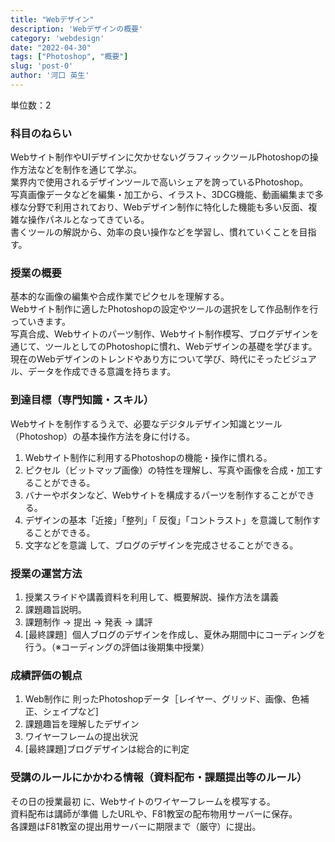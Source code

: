 ```yaml
---
title: "Webデザイン"
description: 'Webデザインの概要'
category: 'webdesign'
date: "2022-04-30"
tags: ["Photoshop", "概要"]
slug: 'post-0'
author: '河口 英生'
---
```

<p>単位数：2</p>
<h3 class="title is-5">科目のねらい</h3>
<p>Webサイト制作やUIデザインに欠かせないグラフィックツールPhotoshopの操作方法などを制作を通じて学ぶ。<br>
業界内で使用されるデザインツールで高いシェアを誇っているPhotoshop。<br>
写真画像データなどを編集・加工から、イラスト、3DCG機能、動画編集まで多様な分野で利用されており、Webデザイン制作に特化した機能も多い反面、複雑な操作パネルとなってきている。<br>
書くツールの解説から、効率の良い操作などを学習し、慣れていくことを目指す。</p>

<h3 class="title is-5">授業の概要</h3>
<p>基本的な画像の編集や合成作業でピクセルを理解する。<br>
Webサイト制作に適したPhotoshopの設定やツールの選択をして作品制作を行っていきます。<br>
写真合成、Webサイトのパーツ制作、Webサイト制作模写、ブログデザインを通じて、ツールとしてのPhotoshopに慣れ、Webデザインの基礎を学びます。<br>
現在のWebデザインのトレンドやあり方について学び、時代にそったビジュアル、データを作成できる意識を持ちます。</p>

<h3 class="title is-5">到達目標（専門知識・スキル）</h3>
<p>Webサイトを制作するうえで、必要なデジタルデザイン知識とツール（Photoshop）の基本操作方法を身に付ける。</p>

1. Webサイト制作に利用するPhotoshopの機能・操作に慣れる。
2. ピクセル（ビットマップ画像）の特性を理解し、写真や画像を合成・加工することができる。
3. バナーやボタンなど、Webサイトを構成するパーツを制作することができる。
4. デザインの基本「近接」「整列」「 反復」「コントラスト」を意識して制作することができる。
5. 文字などを意識 して、ブログのデザインを完成させることができる。

<h3 class="title is-5">授業の運営方法</h3>

1. 授業スライドや講義資料を利用して、概要解説、操作方法を講義
2. 課題趣旨説明。
3. 課題制作 → 提出 → 発表 → 講評
4. [最終課題］個人ブログのデザインを作成し、夏休み期間中にコーディングを行う。（※コーディングの評価は後期集中授業）

<h3 class="title is-5">成績評価の観点</h3>

1. Web制作に 則ったPhotoshopデータ［レイヤー、グリッド、画像、色補正、シェイプなど]
2. 課題趣旨を理解したデザイン
3. ワイヤーフレームの提出状況
4. [最終課題]ブログデザインは総合的に判定

<h3 class="title is-5">受講のルールにかかわる情報（資料配布・課題提出等のルール）</h3>
<p>その日の授業最初 に、Webサイトのワイヤーフレームを模写する。<br>
資料配布は講師が準備 したURLや、F81教室の配布物用サーバーに保存。<br>
各課題はF81教室の提出用サーバーに期限まで（厳守）に提出。</p>